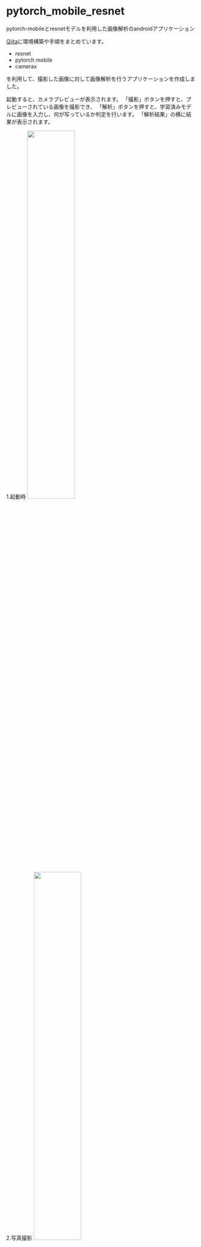 # pytorch_mobile_resnet
pytorch-mobileとresnetモデルを利用した画像解析のandroidアプリケーション

[Qiita](https://qiita.com/komiya_5467/items/822292122fbf9ab144df)に環境構築や手順をまとめています。


- resnet
- pytorch mobile
- camerax

を利用して、撮影した画像に対して画像解析を行うアプリケーションを作成しました。


起動すると、カメラプレビューが表示されます。
「撮影」ボタンを押すと、プレビューされている画像を撮影でき、
「解析」ボタンを押すと、学習済みモデルに画像を入力し、何が写っているか判定を行います。
「解析結果」の横に結果が表示されます。

1.起動時
<img src="https://qiita-image-store.s3.ap-northeast-1.amazonaws.com/0/393221/8d55aa71-b362-4774-6ba3-b4e8bc5d5755.png" width="50%" height="50%" >

2.写真撮影
<img src="https://qiita-image-store.s3.ap-northeast-1.amazonaws.com/0/393221/3554c08f-33df-a01c-db71-dada15111dd1.png" width="50%" height="50%">

3.画像解析
<img src="https://qiita-image-store.s3.ap-northeast-1.amazonaws.com/0/393221/e1efa00e-3940-80e4-e86d-b4f7681b9425.png" width="50%" height="50%">

